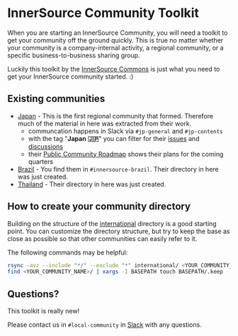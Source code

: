 # InnerSource Community Toolkit

When you are starting an InnerSource Community, you will need a toolkit to get your community off the ground quickly.
This is true no matter whether your community is a company-internal activity, a regional community, or a specific business-to-business sharing group.

Luckily this toolkit by the [InnerSource Commons](https://innersourcecommons.org) is just what you need to get your InnerSource community started. :)

## Existing communities

* [Japan](./japan) - This is the first regional community that formed. Therefore much of the material in here was extracted from their work.
  * communcation happens in Slack via `#jp-general` and `#jp-contents`
  * with the tag "**Japan :jp:**" you can filter for their [issues](https://github.com/InnerSourceCommons/community-toolkit/labels/Japan%20%3Ajp%3A) and [discussions](https://github.com/InnerSourceCommons/community-toolkit/discussions?discussions_q=label%3A%22Japan+%3Ajp%3A%22)
  * their [Public Community Roadmap](https://github.com/orgs/InnerSourceCommons/projects/1) shows their plans for the coming quarters
* [Brazil](./brazil) - You find them in `#innersource-brazil`. Their directory in here was just created.
* [Thailand](./thailand) - Their directory in here was just created.

## How to create your community directory

Building on the structure of the [international](./international) directory is a good starting point.
You can customize the directory structure, but try to keep the base as close as possible so that other communities can easily refer to it.

The following commands may be helpful:

```sh
rsync -avz --include "*/" --exclude "*" international/ <YOUR_COMMUNITY_NAME>
find <YOUR_COMMUNITY_NAME>/ | xargs -I BASEPATH touch BASEPATH/.keep
```

## Questions?

This toolkit is really new!

Please contact us in `#local-community` in [Slack](https://innersourcecommons-inviter.herokuapp.com) with any questions.
